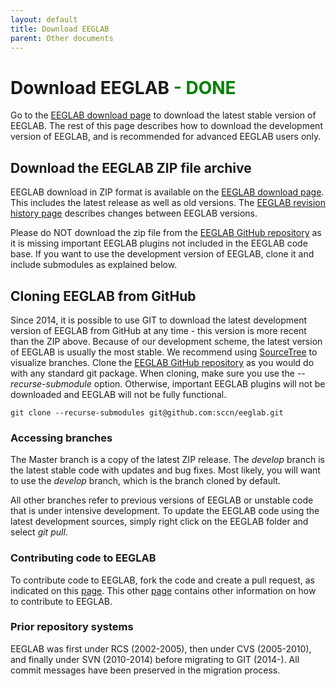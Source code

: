 ```yaml
---
layout: default
title: Download EEGLAB
parent: Other documents
---
```

Download EEGLAB <span style="color: green">- DONE</span>
====

Go to the [EEGLAB download
page](https://sccn.ucsd.edu/eeglab/download.php) to download the latest stable version of EEGLAB. The rest of this page describes how to download the development version of EEGLAB, and is recommended for advanced EEGLAB users only.

Download the EEGLAB ZIP file archive
------------
EEGLAB download in ZIP format is available on the [EEGLAB download
page](https://sccn.ucsd.edu/eeglab/download.php). This includes the
latest release as well as old versions. The [EEGLAB revision history page](/others/EEGLAB_revision_history.html) describes changes between EEGLAB versions.

Please do NOT download the zip file from the [EEGLAB GitHub repository](https://github.com/sccn/eeglab.git) as it is missing important EEGLAB plugins not included in the EEGLAB code base. If you want to use the development version of EEGLAB, clone it and include submodules as explained below.

Cloning EEGLAB from GitHub
------------------
Since 2014, it is possible to use GIT to download the latest
development version of EEGLAB from GitHub at any time - this version is
more recent than the ZIP above. Because of our development scheme, the
latest version of EEGLAB is usually the most stable. We recommend
using [SourceTree](https://www.sourcetreeapp.com/) to visualize branches.
Clone the [EEGLAB GitHub
repository](https://github.com/sccn/eeglab.git) as you would do with any
standard git package. When cloning, make sure you use the
*--recurse-submodule* option. Otherwise, important EEGLAB plugins will not be downloaded and EEGLAB will not be fully functional.

```
git clone --recurse-submodules git@github.com:sccn/eeglab.git
```

### Accessing branches

The Master branch is a copy of the latest ZIP release. The *develop*
branch is the latest stable code with updates and bug fixes. Most likely,
you will want to use the *develop* branch, which is the branch cloned by default.

All other branches refer to previous versions of EEGLAB or unstable code
that is under intensive development. To update the EEGLAB code using the
latest development sources, simply right click on the EEGLAB folder and
select *git pull*.

### Contributing code to EEGLAB

To contribute code to EEGLAB, fork the code and create a pull request, as
indicated on this [page](/others/Fork_the_EEGLAB_repository.html). This other
[page](/tutorials/misc/Contributing_to_EEGLAB.html) contains other
information on how to contribute to EEGLAB.

### Prior repository systems

EEGLAB was first under RCS (2002-2005), then under CVS (2005-2010), and
finally under SVN (2010-2014) before migrating to GIT (2014-). All
commit messages have been preserved in the migration process.

